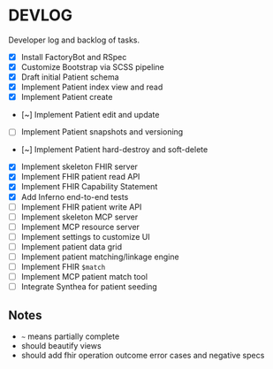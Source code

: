 # DEVLOG

Developer log and backlog of tasks.

- [x] Install FactoryBot and RSpec
- [x] Customize Bootstrap via SCSS pipeline
- [x] Draft initial Patient schema
- [x] Implement Patient index view and read
- [x] Implement Patient create
- [~] Implement Patient edit and update
- [ ] Implement Patient snapshots and versioning
- [~] Implement Patient hard-destroy and soft-delete
- [x] Implement skeleton FHIR server
- [x] Implement FHIR patient read API
- [x] Implement FHIR Capability Statement
- [x] Add Inferno end-to-end tests
- [ ] Implement FHIR patient write API
- [ ] Implement skeleton MCP server
- [ ] Implement MCP resource server
- [ ] Implement settings to customize UI
- [ ] Implement patient data grid
- [ ] Implement patient matching/linkage engine
- [ ] Implement FHIR `$match`
- [ ] Implement MCP patient match tool
- [ ] Integrate Synthea for patient seeding

## Notes

- `~` means partially complete
- should beautify views
- should add fhir operation outcome error cases and negative specs
